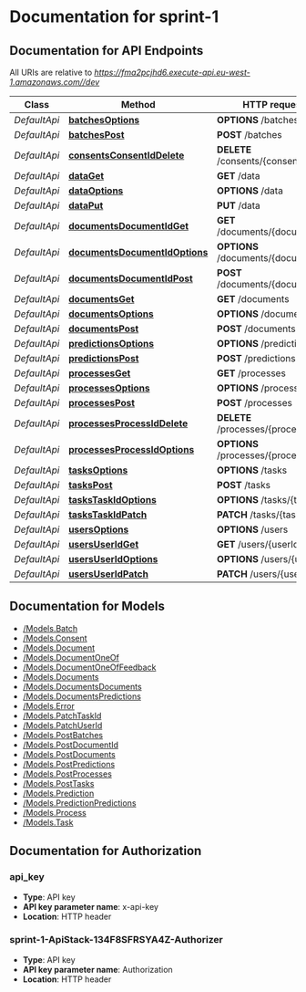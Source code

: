 # Documentation for sprint-1

<a name="documentation-for-api-endpoints"></a>
## Documentation for API Endpoints

All URIs are relative to *https://fma2pcjhd6.execute-api.eu-west-1.amazonaws.com//dev*

Class | Method | HTTP request | Description
------------ | ------------- | ------------- | -------------
*DefaultApi* | [**batchesOptions**](Apis/DefaultApi.md#batchesoptions) | **OPTIONS** /batches | 
*DefaultApi* | [**batchesPost**](Apis/DefaultApi.md#batchespost) | **POST** /batches | 
*DefaultApi* | [**consentsConsentIdDelete**](Apis/DefaultApi.md#consentsconsentiddelete) | **DELETE** /consents/{consentId} | 
*DefaultApi* | [**dataGet**](Apis/DefaultApi.md#dataget) | **GET** /data | 
*DefaultApi* | [**dataOptions**](Apis/DefaultApi.md#dataoptions) | **OPTIONS** /data | 
*DefaultApi* | [**dataPut**](Apis/DefaultApi.md#dataput) | **PUT** /data | 
*DefaultApi* | [**documentsDocumentIdGet**](Apis/DefaultApi.md#documentsdocumentidget) | **GET** /documents/{documentId} | 
*DefaultApi* | [**documentsDocumentIdOptions**](Apis/DefaultApi.md#documentsdocumentidoptions) | **OPTIONS** /documents/{documentId} | 
*DefaultApi* | [**documentsDocumentIdPost**](Apis/DefaultApi.md#documentsdocumentidpost) | **POST** /documents/{documentId} | 
*DefaultApi* | [**documentsGet**](Apis/DefaultApi.md#documentsget) | **GET** /documents | 
*DefaultApi* | [**documentsOptions**](Apis/DefaultApi.md#documentsoptions) | **OPTIONS** /documents | 
*DefaultApi* | [**documentsPost**](Apis/DefaultApi.md#documentspost) | **POST** /documents | 
*DefaultApi* | [**predictionsOptions**](Apis/DefaultApi.md#predictionsoptions) | **OPTIONS** /predictions | 
*DefaultApi* | [**predictionsPost**](Apis/DefaultApi.md#predictionspost) | **POST** /predictions | 
*DefaultApi* | [**processesGet**](Apis/DefaultApi.md#processesget) | **GET** /processes | 
*DefaultApi* | [**processesOptions**](Apis/DefaultApi.md#processesoptions) | **OPTIONS** /processes | 
*DefaultApi* | [**processesPost**](Apis/DefaultApi.md#processespost) | **POST** /processes | 
*DefaultApi* | [**processesProcessIdDelete**](Apis/DefaultApi.md#processesprocessiddelete) | **DELETE** /processes/{processId} | 
*DefaultApi* | [**processesProcessIdOptions**](Apis/DefaultApi.md#processesprocessidoptions) | **OPTIONS** /processes/{processId} | 
*DefaultApi* | [**tasksOptions**](Apis/DefaultApi.md#tasksoptions) | **OPTIONS** /tasks | 
*DefaultApi* | [**tasksPost**](Apis/DefaultApi.md#taskspost) | **POST** /tasks | 
*DefaultApi* | [**tasksTaskIdOptions**](Apis/DefaultApi.md#taskstaskidoptions) | **OPTIONS** /tasks/{taskId} | 
*DefaultApi* | [**tasksTaskIdPatch**](Apis/DefaultApi.md#taskstaskidpatch) | **PATCH** /tasks/{taskId} | 
*DefaultApi* | [**usersOptions**](Apis/DefaultApi.md#usersoptions) | **OPTIONS** /users | 
*DefaultApi* | [**usersUserIdGet**](Apis/DefaultApi.md#usersuseridget) | **GET** /users/{userId} | 
*DefaultApi* | [**usersUserIdOptions**](Apis/DefaultApi.md#usersuseridoptions) | **OPTIONS** /users/{userId} | 
*DefaultApi* | [**usersUserIdPatch**](Apis/DefaultApi.md#usersuseridpatch) | **PATCH** /users/{userId} | 


<a name="documentation-for-models"></a>
## Documentation for Models

 - [/Models.Batch](Models/Batch.md)
 - [/Models.Consent](Models/Consent.md)
 - [/Models.Document](Models/Document.md)
 - [/Models.DocumentOneOf](Models/DocumentOneOf.md)
 - [/Models.DocumentOneOfFeedback](Models/DocumentOneOfFeedback.md)
 - [/Models.Documents](Models/Documents.md)
 - [/Models.DocumentsDocuments](Models/DocumentsDocuments.md)
 - [/Models.DocumentsPredictions](Models/DocumentsPredictions.md)
 - [/Models.Error](Models/Error.md)
 - [/Models.PatchTaskId](Models/PatchTaskId.md)
 - [/Models.PatchUserId](Models/PatchUserId.md)
 - [/Models.PostBatches](Models/PostBatches.md)
 - [/Models.PostDocumentId](Models/PostDocumentId.md)
 - [/Models.PostDocuments](Models/PostDocuments.md)
 - [/Models.PostPredictions](Models/PostPredictions.md)
 - [/Models.PostProcesses](Models/PostProcesses.md)
 - [/Models.PostTasks](Models/PostTasks.md)
 - [/Models.Prediction](Models/Prediction.md)
 - [/Models.PredictionPredictions](Models/PredictionPredictions.md)
 - [/Models.Process](Models/Process.md)
 - [/Models.Task](Models/Task.md)


<a name="documentation-for-authorization"></a>
## Documentation for Authorization

<a name="api_key"></a>
### api_key

- **Type**: API key
- **API key parameter name**: x-api-key
- **Location**: HTTP header

<a name="sprint-1-ApiStack-134F8SFRSYA4Z-Authorizer"></a>
### sprint-1-ApiStack-134F8SFRSYA4Z-Authorizer

- **Type**: API key
- **API key parameter name**: Authorization
- **Location**: HTTP header


